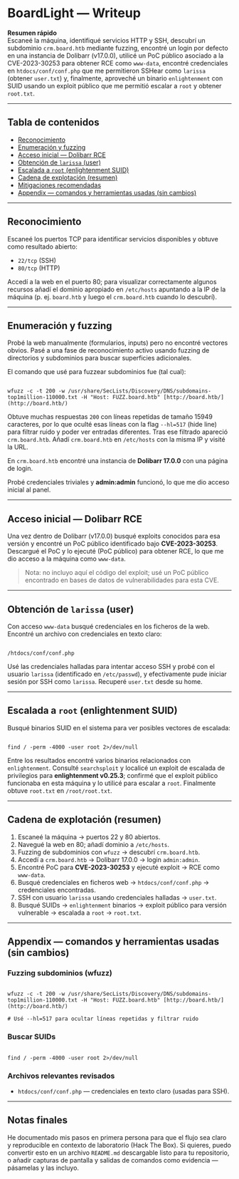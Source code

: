 # BoardLight — Writeup

**Resumen rápido**  
Escaneé la máquina, identifiqué servicios HTTP y SSH, descubrí un subdominio `crm.board.htb` mediante fuzzing, encontré un login por defecto en una instancia de Dolibarr (v17.0.0), utilicé un PoC público asociado a la CVE-2023-30253 para obtener RCE como `www-data`, encontré credenciales en `htdocs/conf/conf.php` que me permitieron SSHear como `larissa` (obtener `user.txt`) y, finalmente, aproveché un binario `enlightenment` con SUID usando un exploit público que me permitió escalar a `root` y obtener `root.txt`.

---

## Tabla de contenidos
- [Reconocimiento](#reconocimiento)
- [Enumeración y fuzzing](#enumeraci%C3%B3n-y-fuzzing)
- [Acceso inicial — Dolibarr RCE](#acceso-inicial---dolibarr-rce)
- [Obtención de `larissa` (user)](#obtenci%C3%B3n-de-larissa-user)
- [Escalada a `root` (enlightenment SUID)](#escalada-a-root-enlightenment-suid)
- [Cadena de explotación (resumen)](#cadena-de-explotaci%C3%B3n-resumen)
- [Mitigaciones recomendadas](#mitigaciones-recomendadas)
- [Appendix — comandos y herramientas usadas (sin cambios)](#appendix--comandos-y-herramientas-usadas-sin-cambios)

---

## Reconocimiento

Escaneé los puertos TCP para identificar servicios disponibles y obtuve como resultado abierto:
- `22/tcp` (SSH)  
- `80/tcp` (HTTP)

Accedí a la web en el puerto 80; para visualizar correctamente algunos recursos añadí el dominio apropiado en `/etc/hosts` apuntando a la IP de la máquina (p. ej. `board.htb` y luego el `crm.board.htb` cuando lo descubrí).

---

## Enumeración y fuzzing

Probé la web manualmente (formularios, inputs) pero no encontré vectores obvios. Pasé a una fase de reconocimiento activo usando fuzzing de directorios y subdominios para buscar superficies adicionales.

El comando que usé para fuzzear subdominios fue (tal cual):
```

wfuzz -c -t 200 -w /usr/share/SecLists/Discovery/DNS/subdomains-top1million-110000.txt -H "Host: FUZZ.board.htb" [http://board.htb/](http://board.htb/)

```

Obtuve muchas respuestas `200` con líneas repetidas de tamaño 15949 caracteres, por lo que oculté esas líneas con la flag `--hl=517` (hide line) para filtrar ruido y poder ver entradas diferentes. Tras ese filtrado apareció `crm.board.htb`. Añadí `crm.board.htb` en `/etc/hosts` con la misma IP y visité la URL.

En `crm.board.htb` encontré una instancia de **Dolibarr 17.0.0** con una página de login.

Probé credenciales triviales y **admin:admin** funcionó, lo que me dio acceso inicial al panel.

---

## Acceso inicial — Dolibarr RCE

Una vez dentro de Dolibarr (v17.0.0) busqué exploits conocidos para esa versión y encontré un PoC público identificado bajo **CVE-2023-30253**. Descargué el PoC y lo ejecuté (PoC público) para obtener RCE, lo que me dio acceso a la máquina como `www-data`.

> Nota: no incluyo aquí el código del exploit; usé un PoC público encontrado en bases de datos de vulnerabilidades para esta CVE.

---

## Obtención de `larissa` (user)

Con acceso `www-data` busqué credenciales en los ficheros de la web. Encontré un archivo con credenciales en texto claro:
```

/htdocs/conf/conf.php

```
Usé las credenciales halladas para intentar acceso SSH y probé con el usuario `larissa` (identificado en `/etc/passwd`), y efectivamente pude iniciar sesión por SSH como `larissa`. Recuperé `user.txt` desde su home.

---

## Escalada a `root` (enlightenment SUID)

Busqué binarios SUID en el sistema para ver posibles vectores de escalada:
```

find / -perm -4000 -user root 2>/dev/null

```
Entre los resultados encontré varios binarios relacionados con `enlightenment`. Consulté `searchsploit` y localicé un exploit de escalada de privilegios para **enlightenment v0.25.3**; confirmé que el exploit público funcionaba en esta máquina y lo utilicé para escalar a `root`. Finalmente obtuve `root.txt` en `/root/root.txt`.

---

## Cadena de explotación (resumen)

1. Escaneé la máquina → puertos 22 y 80 abiertos.  
2. Navegué la web en 80; añadí dominio a `/etc/hosts`.  
3. Fuzzing de subdominios con `wfuzz` → descubrí `crm.board.htb`.  
4. Accedí a `crm.board.htb` → Dolibarr 17.0.0 → login `admin:admin`.  
5. Encontré PoC para **CVE-2023-30253** y ejecuté exploit → RCE como `www-data`.  
6. Busqué credenciales en ficheros web → `htdocs/conf/conf.php` → credenciales encontradas.  
7. SSH con usuario `larissa` usando credenciales halladas → `user.txt`.  
8. Busqué SUIDs → `enlightenment` binarios → exploit público para versión vulnerable → escalada a `root` → `root.txt`.

---

## Appendix — comandos y herramientas usadas (sin cambios)

### Fuzzing subdominios (wfuzz)
```

wfuzz -c -t 200 -w /usr/share/SecLists/Discovery/DNS/subdomains-top1million-110000.txt -H "Host: FUZZ.board.htb" [http://board.htb/](http://board.htb/)

# Usé --hl=517 para ocultar líneas repetidas y filtrar ruido

```

### Buscar SUIDs
```

find / -perm -4000 -user root 2>/dev/null

```

### Archivos relevantes revisados
- `htdocs/conf/conf.php` — credenciales en texto claro (usadas para SSH).

---

## Notas finales

He documentado mis pasos en primera persona para que el flujo sea claro y reproducible en contexto de laboratorio (Hack The Box). Si quieres, puedo convertir esto en un archivo `README.md` descargable listo para tu repositorio, o añadir capturas de pantalla y salidas de comandos como evidencia — pásamelas y las incluyo.  

